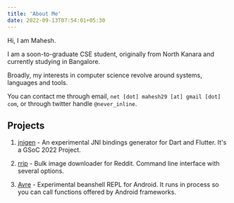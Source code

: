 ```yaml
---
title: 'About Me'
date: 2022-09-13T07:54:01+05:30
---
```


Hi, I am Mahesh.

I am a soon-to-graduate CSE student, originally from North Kanara and currently studying in Bangalore.

Broadly, my interests in computer science revolve around systems, languages and tools.

You can contact me through email, `net [dot] mahesh29 [at] gmail [dot] com`, or through twitter handle `@never_inline`.

## Projects
1. [jnigen](https://github.com/dart-lang/jnigen) - An experimental JNI bindings generator for Dart and Flutter. It's a GSoC 2022 Project.

2. [rrip](https://github.com/mahesh-hegde/rrip) - Bulk image downloader for Reddit. Command line interface with several options.

3. [Avre](https://github.com/mahesh-hegde/Avre) - Experimental beanshell REPL for Android. It runs in process so you can call functions offered by Android frameworks.

